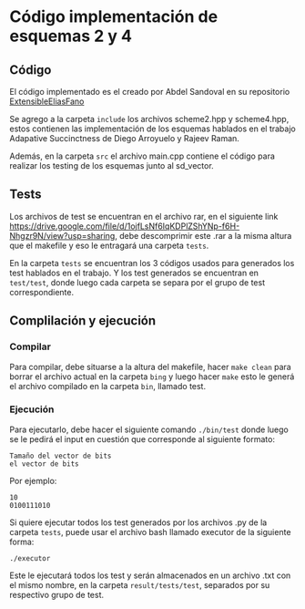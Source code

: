 # Código implementación de esquemas 2 y 4

## Código

El código implementado es el creado por Abdel Sandoval en su repositorio [ExtensibleEliasFano](https://github.com/apdelsm/ExtensibleEliasFano)

Se agrego a la carpeta ```include``` los archivos scheme2.hpp y scheme4.hpp, estos contienen las implementación de los esquemas hablados en el trabajo Adapative Succinctness de Diego Arroyuelo y Rajeev Raman.

Además, en la carpeta ```src``` el archivo main.cpp contiene el código para realizar los testing de los esquemas junto al sd_vector.

## Tests

Los archivos de test se encuentran en el archivo rar, en el siguiente link https://drive.google.com/file/d/1ojfLsNf6IqKDPlZShYNp-f6H-Nhgzr9N/view?usp=sharing, debe descomprimir este .rar a la misma altura que el makefile y eso le entragará una carpeta ```tests```.

En la carpeta ```tests``` se encuentran los 3 códigos usados para generados los test hablados en el trabajo. Y los test generados se encuentran en ```test/test```, donde luego cada carpeta se separa por el grupo de test correspondiente.


## Complilación y ejecución

### Compilar

Para compilar, debe situarse a la altura del makefile, hacer ```make clean``` para borrar el archivo actual en la carpeta ```bing``` y luego hacer ```make``` esto le generá el archivo compilado en la carpeta ```bin```, llamado test.

### Ejecución

Para ejecutarlo, debe hacer el siguiente comando ```./bin/test``` donde luego se le pedirá el input en cuestión que corresponde al siguiente formato:

```
Tamaño del vector de bits
el vector de bits
```

Por ejemplo:

```
10
0100111010
```

Si quiere ejecutar todos los test generados por los archivos .py de la carpeta ```tests```, puede usar el archivo bash llamado executor de la siguiente forma:

```
./executor
```

Este le ejecutará todos los test y serán almacenados en un archivo .txt con el mismo nombre, en la carpeta ```result/tests/test```, separados por su respectivo grupo de test.
